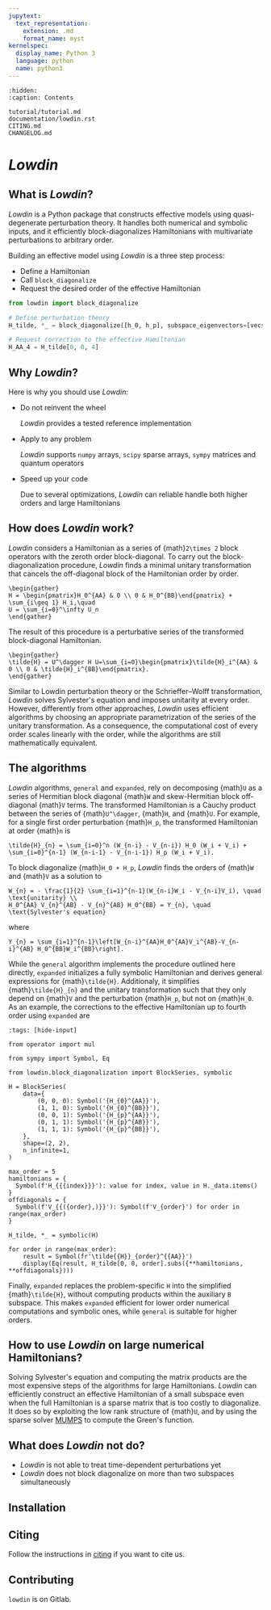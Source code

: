 ```yaml
---
jupytext:
  text_representation:
    extension: .md
    format_name: myst
kernelspec:
  display_name: Python 3
  language: python
  name: python3
---
```

```{toctree}
:hidden:
:caption: Contents

tutorial/tutorial.md
documentation/lowdin.rst
CITING.md
CHANGELOG.md
```

# _Lowdin_

## What is _Lowdin_?

_Lowdin_ is a Python package that constructs effective models using
quasi-degenerate perturbation theory.
It handles both numerical and symbolic inputs, and it efficiently
block-diagonalizes Hamiltonians with multivariate perturbations to arbitrary
order.

Building an effective model using _Lowdin_ is a three step process:
* Define a Hamiltonian
* Call `block_diagonalize`
* Request the desired order of the effective Hamiltonian

```python
from lowdin import block_diagonalize

# Define perturbation theory
H_tilde, *_ = block_diagonalize([h_0, h_p], subspace_eigenvectors=[vecs_A, vecs_B])

# Request correction to the effective Hamiltonian
H_AA_4 = H_tilde[0, 0, 4]
```

## Why _Lowdin_?
Here is why you should use _Lowdin_:

* Do not reinvent the wheel

  _Lowdin_ provides a tested reference implementation

* Apply to any problem

  _Lowdin_ supports `numpy` arrays, `scipy` sparse arrays, `sympy` matrices and
  quantum operators

* Speed up your code

  Due to several optimizations, _Lowdin_ can reliable handle both higher orders
  and large Hamiltonians

## How does _Lowdin_ work?

_Lowdin_ considers a Hamiltonian as a series of {math}`2\times 2` block operators
with the zeroth order block-diagonal.
To carry out the block-diagonalization procedure, _Lowdin_ finds a minimal
unitary transformation that cancels the off-diagonal block of the Hamiltonian
order by order.

```{math}
\begin{gather}
H = \begin{pmatrix}H_0^{AA} & 0 \\ 0 & H_0^{BB}\end{pmatrix} + \sum_{i\geq 1} H_i,\quad
U = \sum_{i=0}^\infty U_n
\end{gather}
```

The result of this procedure is a perturbative series of the transformed
block-diagonal Hamiltonian.

```{math}
\begin{gather}
\tilde{H} = U^\dagger H U=\sum_{i=0}\begin{pmatrix}\tilde{H}_i^{AA} & 0 \\ 0 & \tilde{H}_i^{BB}\end{pmatrix}.
\end{gather}
```

Similar to Lowdin perturbation theory or the Schrieffer–Wolff transformation,
_Lowdin_ solves Sylvester's equation and imposes unitarity at every order.
However, differently from other approaches, _Lowdin_ uses efficient algorithms
by choosing an appropriate parametrization of the series of the unitary
transformation.
As a consequence, the computational cost of every order scales linearly with
the order, while the algorithms are still mathematically equivalent.

## The algorithms

_Lowdin_ algorithms, `general` and `expanded`, rely on decomposing {math}`U` as
a series of Hermitian block diagonal {math}`W` and skew-Hermitian block
off-diagonal {math}`V` terms.
The transformed Hamiltonian is a Cauchy product between the series of
{math}`U^\dagger`, {math}`H`, and {math}`U`.
For example, for a single first order perturbation {math}`H_p`, the transformed
Hamiltonian at order {math}`n` is
```{math}
\tilde{H}_{n} = \sum_{i=0}^n (W_{n-i} - V_{n-i}) H_0 (W_i + V_i) +
\sum_{i=0}^{n-1} (W_{n-i-1} - V_{n-i-1}) H_p (W_i + V_i).
```

To block diagonalize {math}`H_0 + H_p`, _Lowdin_ finds the orders of {math}`W`
and {math}`V` as a solution to
```{math}
W_{n} = - \frac{1}{2} \sum_{i=1}^{n-1}(W_{n-i}W_i - V_{n-i}V_i), \quad \text{unitarity} \\
H_0^{AA} V_{n}^{AB} - V_{n}^{AB} H_0^{BB} = Y_{n}, \quad \text{Sylvester's equation}
```
where
```{math}
Y_{n} = \sum_{i=1}^{n-1}\left[W_{n-i}^{AA}H_0^{AA}V_i^{AB}-V_{n-i}^{AB} H_0^{BB}W_i^{BB}\right].
```

While the `general` algorithm implements the procedure outlined here directly,
`expanded` initializes a fully symbolic Hamiltonian and derives general
expressions for {math}`\tilde{H}`.
Additionaly, it simplifies {math}`\tilde{H}_{n}` and the unitary transformation
such that they only depend on {math}`V` and the perturbation {math}`H_p`, but
not on {math}`H_0`.
As an example, the corrections to the effective Hamiltonian up to fourth
order using `expanded` are

```{code-cell} ipython3
:tags: [hide-input]

from operator import mul

from sympy import Symbol, Eq

from lowdin.block_diagonalization import BlockSeries, symbolic

H = BlockSeries(
    data={
        (0, 0, 0): Symbol('{H_{0}^{AA}}'),
        (1, 1, 0): Symbol('{H_{0}^{BB}}'),
        (0, 0, 1): Symbol('{H_{p}^{AA}}'),
        (0, 1, 1): Symbol('{H_{p}^{AB}}'),
        (1, 1, 1): Symbol('{H_{p}^{BB}}'),
    },
    shape=(2, 2),
    n_infinite=1,
)

max_order = 5
hamiltonians = {
  Symbol(f'H_{{{index}}}'): value for index, value in H._data.items()
}
offdiagonals = {
  Symbol(f'V_{{({order},)}}'): Symbol(f'V_{order}') for order in range(max_order)
}

H_tilde, *_ = symbolic(H)

for order in range(max_order):
    result = Symbol(fr'\tilde{{H}}_{order}^{{AA}}')
    display(Eq(result, H_tilde[0, 0, order].subs({**hamiltonians, **offdiagonals})))
```
Finally, `expanded` replaces the problem-specific `H` into the simplified
{math}`\tilde{H}`, without computing products within the auxiliary `B` subspace.
This makes `expanded` efficient for lower order numerical computations and
symbolic ones, while `general` is suitable for higher orders.


##  How to use _Lowdin_ on large numerical Hamiltonians?

Solving Sylvester's equation and computing the matrix products are the most
expensive steps of the algorithms for large Hamiltonians.
_Lowdin_ can efficiently construct an effective Hamiltonian of a small subspace
even when the full Hamiltonian is a sparse matrix that is too costly to
diagonalize.
It does so by exploiting the low rank structure of {math}`U`, and
by using the sparse solver [MUMPS](https://mumps-solver.org/index.php) to
compute the Green's function.

## What does _Lowdin_ not do?

* _Lowdin_ is not able to treat time-dependent perturbations yet
* _Lowdin_ does not block diagonalize on more than two subspaces simultaneously

## Installation


## Citing

Follow the instructions in [citing](CITING.md) if you want to cite us.

## Contributing
`lowdin` is on Gitlab.
